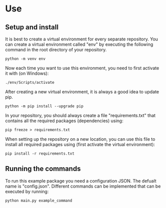 # Use
## Setup and install

It is best to create a virtual environment for every separate repository. You can create a virtual environment called "env" by executing the following command in the root directory of your repository.
```shell
python -m venv env
```
Now each time you want to use this environment, you need to first activate it with (on Windows):
```shell
./env/Scripts/activate
```
After creating a new virtual environment, it is always a good idea to update pip.
```shell
python -m pip install --upgrade pip
```

In your repository, you should always create a file "requirements.txt" that contains all the required packages (dependencies) using:
```shell
pip freeze > requirements.txt
```

When setting up the repository on a new location, you can use this file to install all required packages using (first activate the virtual environment):
```shell
pip install -r requirements.txt
```

## Running the commands

To run this example package you need a configuration JSON. The defualt name is "config.json". Different commands can be implemented that can be executed by running:
```shell
python main.py example_command
```